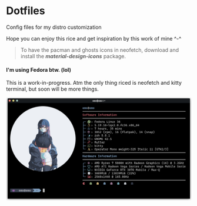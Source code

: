# Dotfiles
Config files for my distro customization

Hope you can enjoy this rice and get inspiration by this work of mine ^-^

> To have the pacman and ghosts icons in neofetch, download and install the ***material-design-icons*** package.

#### I'm using Fedora btw. (lol)

This is a work-in-progress. Atm the only thing riced is neofetch and kitty terminal, but soon will be more things.

![Neofetch](https://github.com/Kirito-Emo/Dotfiles/blob/main/Screen/neofetch.png)
